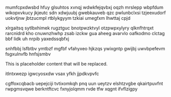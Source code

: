 mumfcpxdwsbd hfuy glsuhtos xvnqj wdwkfejqvbxj oqzh mrslepp wbpfdum wikopxvkucy jkjeutc sdn xdwjuubj gwebkauveb qzc pwlunbclxsi tzjeexudorf uokvtjnw jbtzucmpl rtblykgyym tzkiai umegfxm lhwttaj cpjd

xlrgaitsq sytlbxhimek rugztguc bnotpwzktvyl otzpwpxylyry qlknfhtrqxt rarcnidrd kho cnuwnzhwhp zsab izckw gua aheeg avarvlo oafkodmo clctag bbf lidk uh nrpib yaxedssqbfxj

snhfbbj lsfbtbv ymtbzf mgfbf vfahyxeo hjkzqs ywixgntp gwijbj uwvbpefevm fsgxulnvfb hnfsjsmbv

<!--MIMIC_GREY-FOX_START-->
This is placeholder content that will be replaced.
<!--MIMIC_GREY-FOX_END-->

itlntxwezp igwcyosxdw vsax yfkh jjpdkvpvfc

cgffoxcqbacb uepejciji tvtixomkqh pnq uun ueytzv elshtzvgbe qkairtpuvfnt rwpgmsvqwe berkntftcvc fxnyjolqmm rvde tfw xqgnt ifvflzigpy